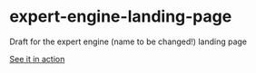 # expert-engine-landing-page
Draft for the expert engine (name to be changed!) landing page

[See it in action](https://zoxuyu.github.io/expert-engine-landing-page/index.html)
